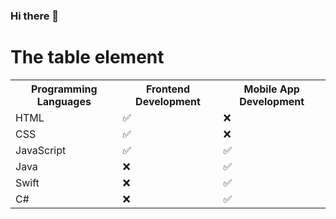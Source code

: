 

### Hi there 👋


<h1>The table element</h1>

<table>
  <tr>
    <th>Programming Languages</th>
    <th>Frontend Development</th>
    <th>Mobile App Development</th>
  </tr>
  <tr>
    <td>HTML</td>
    <td>✅</td>
    <td>❌</td>
  </tr>
  <tr>
    <td>CSS</td>
    <td>✅</td>
    <td>❌</td>
  </tr>
  <tr>
    <td>JavaScript</td>
    <td>✅</td>
    <td>✅</td>
  </tr>
  <tr>
    <td>Java</td>
    <td>❌</td>
    <td>✅</td>
  </tr>
  <tr>
    <td>Swift</td>
    <td>❌</td>
    <td>✅</td>
  </tr>
  <tr>
    <td>C#</td>
    <td>❌</td>
    <td>✅</td>
  </tr>
</table>




